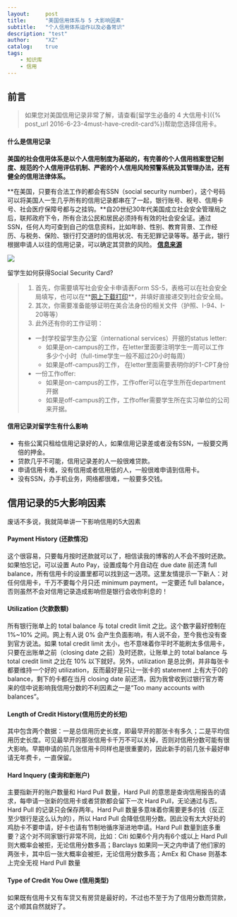 ```yaml
---
layout:     post
title:      "美国信用体系与 5 大影响因素"
subtitle:   "个人信用体系运作以及必备常识"
description: "test"
author:     "XZ"
catalog:    true
tags:
    - 知识库
    - 信用
---
```

## 前言

>如果您对美国信用记录非常了解，请查看[留学生必备的 4 大信用卡]({% post_url 2016-6-23-4must-have-credit-card%})帮助您选择信用卡。

#### 什么是信用记录

**美国的社会信用体系是以个人信用制度为基础的，有完善的个人信用档案登记制度、规范的个人信用评估机制、严密的个人信用风险预警系统及其管理办法，还有健全的信用法律体系。**

**在美国，只要有合法工作的都会有SSN（social security number），这个号码可以将美国人一生几乎所有的信用记录都串在了一起，银行账号、税号、信用卡号、社会医疗保障号都与之挂钩。**自20世纪30年代美国成立社会安全管理局之后，联邦政府下令，所有合法公民和居民必须持有有效的社会安全证。通过SSN，任何人均可查到自己的信息资料，比如年龄、性别、教育背景、工作经历、与税务、保险、银行打交道时的信用状况、有无犯罪记录等等。基于此，银行根据申请人以往的信用记录，可以确定其贷款的风险。
**[信息来源](https://www.zhihu.com/question/21607080/answer/18944384)**

![](http://www.infocheckusa.com/images/SSN-CARD.png)

留学生如何获得Social Security Card?

>1. 首先，你需要填写社会安全卡申请表Form SS-5，表格可以在社会安全局填写，也可以在**[网上下载打印](http://www.ssa.gov/online/ss-5.pdf)**，并填好直接递交到社会安全局。
>2. 其次，你需要准备能够证明在美合法身份的相关文件（护照、I-94、I-20等等）
>3. 此外还有你的工作证明：
> * 一封学校留学生办公室（international services）开据的status letter:
>   * 如果是on-campus的工作，在letter里面要注明学生一周可以工作多少个小时（full-time学生一般不超过20小时每周）
>   * 如果是off-campus的工作， 在letter里面需要表明你的F1-CPT身份
> * 一份工作offer:
>   * 如果是on-campus的工作，工作offer可以在学生所在department开据
>   * 如果是off-campus的工作，工作offer需要学生所在实习单位的公司来开据。

#### 信用记录对留学生有什么影响

* 有些公寓只租给信用记录好的人，如果信用记录差或者没有SSN，一般要交两倍的押金。
* 贷款几乎不可能，信用记录差的人一般很难贷款。
* 申请信用卡难，没有信用或者信用低的人，一般很难申请到信用卡。
* 没有SSN，办手机业务，网络都很难，一般要多交钱。

## 信用记录的5大影响因素

废话不多说，我就简单讲一下影响信用的5大因素

#### Payment History (还款情况)

这个很容易，只要每月按时还款就可以了，相信读我的博客的人不会不按时还款。如果怕忘记，可以设置 Auto Pay，设置成每个月自动在 due date 前还清 full balance，所有信用卡的设置里都可以找到这一选项。这里友情提示一下新人：对任何信用卡，千万不要每个月只还 minimum payment，一定要还 full balance，否则虽然不会对信用记录造成影响但是银行会收你利息的！

#### Utilization (欠款数额)

所有银行账单上的 total balance 与 total credit limit 之比。这个数字最好控制在 1%~10% 之间。网上有人说 0% 会产生负面影响，有人说不会，至今我也没有查到官方说法。如果 total credit limit 太小，也不意味着你平时不能刷太多信用卡，只要在出账单之前（closing date 之前）及时还款，让账单上的 total balance 与 total credit limit 之比在 10% 以下就好。另外，utilization 是总比例，并非每张卡都要维持一个好的 utilization，反而最好是只让一张卡的 statement 上有大于0的 balance，剩下的卡都在当月 closing date 前还清，因为我曾收到过银行官方寄来的信中说影响我信用分数的不利因素之一是“Too many accounts with balances”。

#### Length of Credit History(信用历史的长短)

其中包含两个数据：一是总信用历史长度，即最早开的那张卡有多久；二是平均信用历史长度。可见最早开的那张信用卡千万不可以关掉，否则对信用分数可能有很大影响。早期申请的前几张信用卡同样也是很重要的，因此新手的前几张卡最好申请无年费卡，一直保留。

#### Hard Inquery (查询和新账户)

主要指新开的账户数量和 Hard Pull 数量，Hard Pull 的意思是查询信用报告的请求，每申请一张新的信用卡或者贷款都会留下一次 Hard Pull，无论通过与否。Hard Pull 的记录只会保存两年。Hard Pull 数量多意味着你需要更多的钱（反正至少银行是这么认为的），所以 Hard Pull 会降低信用分数。因此没有太大好处的鸡肋卡不要申请，好卡也请有节制地循序渐进地申请。Hard Pull 数量到底多重要？这个对不同家银行非常不同，比如：Citi 如果6个月内有6个或以上 Hard Pull 则大概率会被拒，无论信用分数多高；Barclays 如果同一天之内申请了他们家的两张卡，其中后一张大概率会被拒，无论信用分数多高；AmEx 和 Chase 则基本上完全无视 Hard Pull 数量


#### Type of Credit You Owe (信用类型)

如果既有信用卡又有车贷又有房贷是最好的，不过也不至于为了信用分数而贷款，这个顺其自然就好了。



